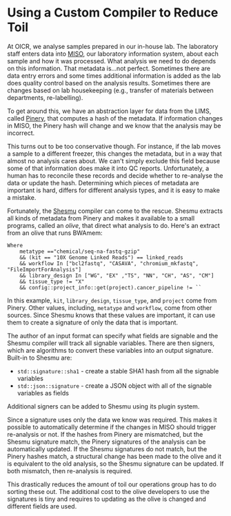 # Using a Custom Compiler to Reduce Toil
At OICR, we analyse samples prepared in our in-house lab. The laboratory staff enters data into [MISO](https://miso-lims.readthedocs.io/projects/docs/en/latest/), our laboratory information system, about each sample and how it was processed. What analysis we need to do depends on this information. That metadata is...not perfect. Sometimes there are data entry errors and some times additional information is added as the lab does quality control based on the analysis results. Sometimes there are changes based on lab housekeeping (e.g., transfer of materials between departments, re-labelling).

To get around this, we have an abstraction layer for data from the LIMS, called [Pinery](https://github.com/oicr-gsi/pinery), that computes a hash of the metadata. If information changes in MISO, the Pinery hash will change and we know that the analysis may be incorrect.

This turns out to be too conservative though. For instance, if the lab moves a sample to a different freezer, this changes the metadata, but in a way that almost no analysis cares about. We can't simply exclude this field because some of that information does make it into QC reports. Unfortunately, a human has to reconcile these records and decide whether to re-analyse the data or update the hash. Determining which pieces of metadata are important is hard, differs for different analysis types, and it is easy to make a mistake.

Fortunately, the [Shesmu](https://github.com/oicr-gsi/shesmu) compiler can come to the rescue. Shesmu extracts all kinds of metadata from Pinery and makes it available to a small programs, called an _olive_, that direct what analysis to do. Here's an extract from an olive that runs BWAmem:

```
Where
    metatype =="chemical/seq-na-fastq-gzip"
    && (kit == "10X Genome Linked Reads") == linked_reads
    && workflow In ["bcl2fastq", "CASAVA", "chromium_mkfastq", "FileImportForAnalysis"]
    && library_design In ["WG", "EX" ,"TS", "NN", "CH", "AS", "CM"]
    && tissue_type != "X"
    && config::project_info::get(project).cancer_pipeline != ``
```

In this example, `kit`, `library_design`, `tissue_type`, and `project` come from Pinery. Other values, including, `metatype` and `workflow`, come from other sources. Since Shesmu knows that these values are important, it can use them to create a signature of only the data that is important.

The author of an input format can specify what fields are signable and the Shesmu compiler will track all signable variables. There are then signers, which are algorithms to convert these variables into an output signature. Built-in to Shesmu are:

- `std::signature::sha1` - create a stable SHA1 hash from all the signable variables
- `std::json::signature` - create a JSON object with all of the signable variables as fields

Additional signers can be added to Shesmu using its plugin system.

Since a signature uses only the data we know was required. This makes it possible to automatically determine if the changes in MISO should trigger re-analysis or not. If the hashes from Pinery are mismatched, but the Shesmu signature match, the Pinery signatures of the analysis can be automatically updated. If the Shesmu signatures do not match, but the Pinery hashes match, a structural change has been made to the olive and it is equivalent to the old analysis, so the Shesmu signature can be updated. If both mismatch, then re-analysis is required.

This drastically reduces the amount of toil our operations group has to do sorting these out. The additional cost to the olive developers to use the signatures is tiny and requires to updating as the olive is changed and different fields are used.
